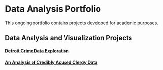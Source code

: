 # Data Analysis Portfolio

This ongoing portfolio contains projects developed for academic purposes.


## Data Analysis and Visualization Projects

#### [Detroit Crime Data Exploration](https://github.com/Skye80/Data-Analysis-Portfolio/blob/master/Detroit%20Crime%20Data%20Analysis-checkpoint.ipynb)

#### [An Analysis of Credibly Acused Clergy Data](https://github.com/Skye80/Data-Analysis-Portfolio/blob/master/Analysis%20of%20Credibly%20Accused%20Clergy%20Data.ipynb)

